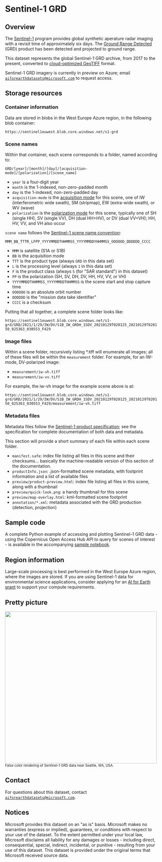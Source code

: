 # Sentinel-1 GRD

## Overview

The [Sentinel-1](https://sentinel.esa.int/web/sentinel/missions/sentinel-1) program provides global synthetic aperature radar imaging with a revisit time of approximately six days.  The [Ground Range Detected](https://sentinel.esa.int/web/sentinel/technical-guides/sentinel-1-sar/products-algorithms/level-1-algorithms/ground-range-detected) (GRD) product has been detected and projected to ground range.

This dataset represents the global Sentinel-1 GRD archive, from 2017 to the present,  converted to [cloud-optimized GeoTIFF](https://www.cogeo.org/) format.

Sentinel-1 GRD imagery is currently in preview on Azure; email [`aiforearthdatasets@microsoft.com`](mailto:aiforearthdatasets@microsoft.com?subject=sentinel1%20question) to request access.


## Storage resources

### Container information

Data are stored in blobs in the West Europe Azure region, in the following blob container:

`https://sentinel1euwest.blob.core.windows.net/s1-grd`


### Scene names

Within that container, each scene corresponds to a folder, named according to:

`GRD/[year]/[month]/[day]/[acquisition-mode]/[polarization]/[scene_name]`

* `year` is a four-digit year
* `month` is the 1-indexed, non-zero-padded month
* `day` is the 1-indexed, non-zero-padded day
* `acquisition-mode` is the [acquisition mode](https://sentinels.copernicus.eu/web/sentinel/user-guides/sentinel-1-sar/acquisition-modes) for this scene, one of IW (interferometric wide swath), SM (stripmap), EW (extra-wide swath), or WV (wave)
* `polarization` is the [polarization mode](https://sentinel.esa.int/web/sentinel/user-guides/sentinel-1-sar/product-overview/polarimetry) for this scene, typically one of SH (single HH), SV (single VV), DH (dual HH+HV), or DV (dual VV+VH); HH, HV, VV, and VH also occur

`scene name` follows the [Sentinel-1 scene name convention](https://sentinel.esa.int/web/sentinel/technical-guides/sentinel-1-sar/products-algorithms/level-1-product-formatting):

`MMM_BB_TTTR_LFPP_YYYYMMDDTHHMMSS_YYYYMMDDYHHMMSS_OOOOOO_DDDDDD_CCCC`

* `MMM` is satellite (S1A or S1B)
* `BB` is the acquisition mode
* `TTT` is the product type (always `GRD` in this data set)
* `L` is the processing level (always `1` in this data set)
* `F` is the product class (always `S` (for "SAR standard") in this dataset)
* `PP` is the polarization (SH, SV, DH, DV, HH, HV, VV, or VH)
* `YYYYMMDDTHHMMSS_YYYYMMDDTHHMMSS` is the scene start and stop capture time
* `OOOOOO` is an absolute orbit number
* `DDDDDD` is the "mission data take identifier" 
* `CCCC` is a checksum

Putting that all together, a complete scene folder looks like:

`https://sentinel1euwest.blob.core.windows.net/s1-grd/GRD/2021/1/29/IW/DV/S1B_IW_GRDH_1SDV_20210129T020125_20210129T020150_025363_030553_F429`

### Image files

Within a scene folder, recursively listing *.tiff will enumerate all images; all of these files will be within the `measurement` folder.  For example, for an IW-mode, DV-polarized image:

* `measurement/iw-vh.tiff`
* `measurement/iw-vv.tiff`

For example, the iw-vh image for the example scene above is at:

`https://sentinel1euwest.blob.core.windows.net/s1-grd/GRD/2021/1/29/IW/DV/S1B_IW_GRDH_1SDV_20210129T020125_20210129T020150_025363_030553_F429/measurement/iw-vh.tiff`

### Metadata files

Metadata files follow the [Sentinel-1 product specification](https://sentinels.copernicus.eu/web/sentinel/user-guides/sentinel-1-sar/document-library/-/asset_publisher/1dO7RF5fJMbd/content/sentinel-1-product-specification); see the specification for complete documentation of both data and metadata.

This section will provide a short summary of each file within each scene folder.

* `manifest.safe`: index file listing all files in this scene and their checksums... basically the machine-readable version of this section of the documentation.
* `productInfo.json`: .json-formatted scene metadata, with footprint information and a list of available files
* `preview/product-preview.html`: index file listing all files in this scene, along with a thumbnail
* `preview/quick-look.png`: a handy thumbnail for this scene
* `preview/map-overlay.html`: kml-formatted scene footprint
* `annotation/*.xml`: metadata associated with the GRD production (detection, projection)

## Sample code

A complete Python example of accessing and plotting Sentinel-1 GRD data - using the Copernicus Open Access Hub API to query for scenes of interest - is available in the accompanying [sample notebook](sentinel-1-grd.ipynb).

## Region information

Large-scale processing is best performed in the West Europe Azure region, where the images are stored.  If you are using Sentinel-1 data for environmental science applications, consider applying for an [AI for Earth grant](http://aka.ms/ai4egrants) to support your compute requirements.


## Pretty picture

<img src="https://ai4edatasetspublicassets.blob.core.windows.net/assets/aod_images/sentinel-1-grd.png" width=500px;><br/><span style='font-size:80%'>False color rendering of Sentinel-1 GRD data near Seattle, WA, USA.</span>


## Contact

For questions about this dataset, contact [`aiforearthdatasets@microsoft.com`](mailto:aiforearthdatasets@microsoft.com?subject=sentinel-1%20question).


## Notices

Microsoft provides this dataset on an "as is" basis.  Microsoft makes no warranties (express or implied), guarantees, or conditions with respect to your use of the dataset.  To the extent permitted under your local law, Microsoft disclaims all liability for any damages or losses - including direct, consequential, special, indirect, incidental, or punitive - resulting from your use of this dataset.  This dataset is provided under the original terms that Microsoft received source data.

